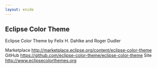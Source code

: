```yaml
---
layout: enide
---
```





## Eclipse Color Theme

Eclipse Color Theme by Felix H. Dahlke and Roger Dudler

Marketplace <http://marketplace.eclipse.org/content/eclipse-color-theme>
GitHub <https://github.com/eclipse-color-theme/eclipse-color-theme>
Site <http://www.eclipsecolorthemes.org>


